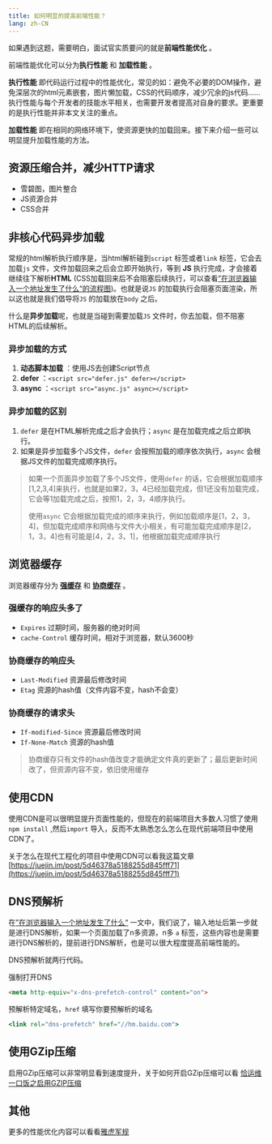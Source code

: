 ```yaml
---
title: 如何明显的提高前端性能？
lang: zh-CN
---
```


如果遇到这题，需要明白，面试官实质要问的就是**前端性能优化** 。

前端性能优化可以分为**执行性能** 和 **加载性能** 。

**执行性能** 即代码运行过程中的性能优化，常见的如：避免不必要的DOM操作，避免深层次的html元素嵌套，图片懒加载，CSS的代码顺序，减少冗余的js代码......执行性能与每个开发者的技能水平相关，也需要开发者提高对自身的要求。更重要的是执行性能并非本文关注的重点。

**加载性能** 即在相同的网络环境下，使资源更快的加载回来。接下来介绍一些可以明显提升加载性能的方法。

## 资源压缩合并，减少HTTP请求

- 雪碧图，图片整合
- JS资源合并
- CSS合并

## 非核心代码异步加载

常规的html解析执行顺序是，当html解析碰到`script` 标签或者`link` 标签，它会去加载`js` 文件，文件加载回来之后会立即开始执行，等到 **JS** 执行完成，才会接着继续往下解析**HTML** (CSS加载回来后不会阻塞后续执行，可以查看[”在浏览器输入一个地址发生了什么“的流程图](./在浏览器输入一个地址发生了什么))。也就是说`JS` 的加载执行会阻塞页面渲染，所以这也就是我们倡导将`JS` 的加载放在`body` 之后。

什么是**异步加载**呢，也就是当碰到需要加载`JS` 文件时，你去加载，但不阻塞HTML的后续解析。

### 异步加载的方式

1. **动态脚本加载** ：使用JS去创建Script节点
2. **defer** ：`<script src="defer.js" defer></script>`
3. **async** ：`<script src="async.js" async></script>`

### 异步加载的区别

1. `defer` 是在HTML解析完成之后才会执行；`async` 是在加载完成之后立即执行。
2. 如果是异步加载多个JS文件，`defer` 会按照加载的顺序依次执行，`async` 会根据JS文件的加载完成顺序执行。

> 如果一个页面异步加载了多个JS文件，使用`defer` 的话，它会根据加载顺序[1,2,3,4]来执行，也就是如果2，3，4已经加载完成，但1还没有加载完成，它会等1加载完成之后，按照1，2，3，4顺序执行。
>
> 使用`async` 它会根据加载完成的顺序来执行，例如加载顺序是[1，2，3，4]，但加载完成顺序和网络与文件大小相关，有可能加载完成顺序是[2，1，3，4]也有可能是[4，2，3，1]，他根据加载完成顺序执行

## 浏览器缓存

浏览器缓存分为 **[强缓存](./恰运维一口饭.html#协商缓存)** 和 **[协商缓存](恰运维一口饭.html#协商缓存)** 。

### 强缓存的响应头多了

- `Expires` 过期时间，服务器的绝对时间
- `cache-Control` 缓存时间，相对于浏览器，默认3600秒

### 协商缓存的响应头

- `Last-Modified` 资源最后修改时间
- `Etag` 资源的hash值（文件内容不变，hash不会变）

### 协商缓存的请求头

- `If-modified-Since` 资源最后修改时间
- `If-None-Match` 资源的hash值

> 协商缓存只有文件的hash值改变才能确定文件真的更新了；最后更新时间改了，但资源内容不变，依旧使用缓存

## 使用CDN

使用CDN是可以很明显提升页面性能的，但现在的前端项目大多数人习惯了使用`npm install` ,然后`import` 导入，反而不太熟悉怎么怎么在现代前端项目中使用CDN了。

关于怎么在现代工程化的项目中使用CDN可以看我这篇文章[https://juejin.im/post/5d46378a5188255d845fff71](https://juejin.im/post/5d46378a5188255d845fff71)

## DNS预解析

在[”在浏览器输入一个地址发生了什么“](./在浏览器输入一个地址发生了什么) 一文中，我们说了，输入地址后第一步就是进行DNS解析，如果一个页面加载了n多资源，n多 `a` 标签，这些内容也是需要进行DNS解析的，提前进行DNS解析，也是可以很大程度提高前端性能的。

DNS预解析就两行代码。

强制打开DNS

```html
<meta http-equiv="x-dns-prefetch-control" content="on">
```

预解析特定域名，`href` 填写你要预解析的域名

```jsx
<link rel="dns-prefetch" href="//hm.baidu.com">
```

## 使用GZip压缩

启用GZip压缩可以非常明显看到速度提升，关于如何开启GZip压缩可以看 [恰运维一口饭之启用GZIP压缩](./恰运维一口饭#启用GZIP压缩)

## 其他

更多的性能优化内容可以看看[雅虎军规](https://www.jianshu.com/p/4cbcd202a591)